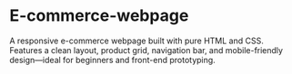 # E-commerce-webpage
A responsive e-commerce webpage built with pure HTML and CSS. Features a clean layout, product grid, navigation bar, and mobile-friendly design—ideal for beginners and front-end prototyping.
